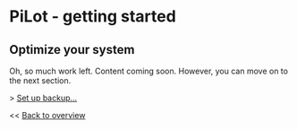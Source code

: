 # PiLot - getting started
## Optimize your system

Oh, so much work left. Content coming soon. However, you can move on to the next section.

\> [Set up backup...](backup.md)

<< [Back to overview](user.md)
